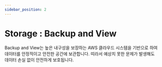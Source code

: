 ```yaml
---
sidebar_position: 2
---
```


# Storage : Backup and View

Backup and View는 높은 내구성을 보장하는 AWS 클라우드 시스템을 기반으로 하여 데이터를 안정적이고 안전한 공간에 보관합니다.
띠라서 예상치 못한 문제가 발생해도 데이터 손실 없이 안전하게 보호됩니다.
